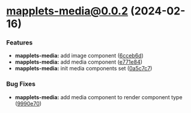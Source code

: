 # mapplets-media@0.0.2 (2024-02-16)

### Features

* **mapplets-media:** add image component ([6cceb6d](https://github.com/mapplesorg/mapplets/commit/6cceb6d4443ef48a240fa8dcea22333fef3b15f9))
* **mapplets-media:** add media component ([e771e84](https://github.com/mapplesorg/mapplets/commit/e771e84a7315e32ff45c0b1eea90090ed4cb54d8))
* **mapplets-media:** init media components set ([0a5c7c7](https://github.com/mapplesorg/mapplets/commit/0a5c7c733bff965a233ad8994829b5f5dca1c11d))


### Bug Fixes

* **mapplets-media:** add media component to render component type ([9990e70](https://github.com/mapplesorg/mapplets/commit/9990e703d7074e050d4ef99a277d49213730e13c))

